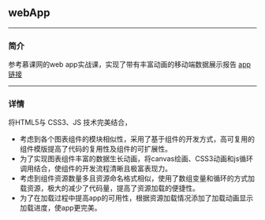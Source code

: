 ## webApp
---
### 简介
参考慕课网的web app实战课，实现了带有丰富动画的移动端数据展示报告
[app链接](http://wecanife.applinzi.com/myH5)

---
### 详情
将HTML5与 CSS3、JS 技术完美结合，

- 考虑到各个图表组件的模块相似性，采用了基于组件的开发方式，高可复用的组件模版提高了代码的复用性及组件的可扩展性。
- 为了实现图表组件丰富的数据生长动画，将canvas绘画、CSS3动画和js循环调用结合，使组件的开发流程清晰且极富表现力。
- 考虑到组件资源数量多且资源命名格式相似，使用了数组变量和循环的方式加载资源，极大的减少了代码量，提高了资源加载的便捷性。
- 为了在加载过程中提高app的可用性，根据资源加载情况添加了加载动画显示加载进度，使app更完美。